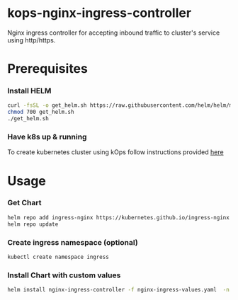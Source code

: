 # kops-nginx-ingress-controller

Nginx ingress controller for accepting inbound traffic to cluster's service using http/https.

# Prerequisites

### Install HELM
```bash
curl -fsSL -o get_helm.sh https://raw.githubusercontent.com/helm/helm/master/scripts/get-helm-3
chmod 700 get_helm.sh
./get_helm.sh
```
### Have k8s up & running
To create kubernetes cluster using kOps follow instructions provided [here](https://github.com/tpawlows/kops-create-cluster)
# Usage
### Get Chart
```bash
helm repo add ingress-nginx https://kubernetes.github.io/ingress-nginx
helm repo update
```
### Create ingress namespace (optional)
```bash
kubectl create namespace ingress
```
### Install Chart with custom values
```bash
helm install nginx-ingress-controller -f nginx-ingress-values.yaml  -n ingress ingress-nginx/ingress-nginx
```